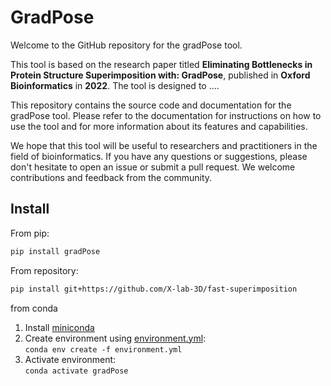 # GradPose

Welcome to the GitHub repository for the gradPose tool.

This tool is based on the research paper titled **Eliminating Bottlenecks in Protein Structure Superimposition with: GradPose**, published in **Oxford Bioinformatics** in **2022**. The tool is designed to ....

This repository contains the source code and documentation for the gradPose tool. Please refer to the documentation for instructions on how to use the tool and for more information about its features and capabilities.

We hope that this tool will be useful to researchers and practitioners in the field of bioinformatics. If you have any questions or suggestions, please don't hesitate to open an issue or submit a pull request. We welcome contributions and feedback from the community.

## Install

From pip:
    
```bash
pip install gradPose
```

From repository:
    
```bash
pip install git+https://github.com/X-lab-3D/fast-superimposition
```
from conda

1. Install [miniconda](https://docs.conda.io/en/latest/miniconda.html)
2. Create environment using [environment.yml](environment.yml):<br>
```conda env create -f environment.yml```
3. Activate environment:<br>
```conda activate gradPose```

